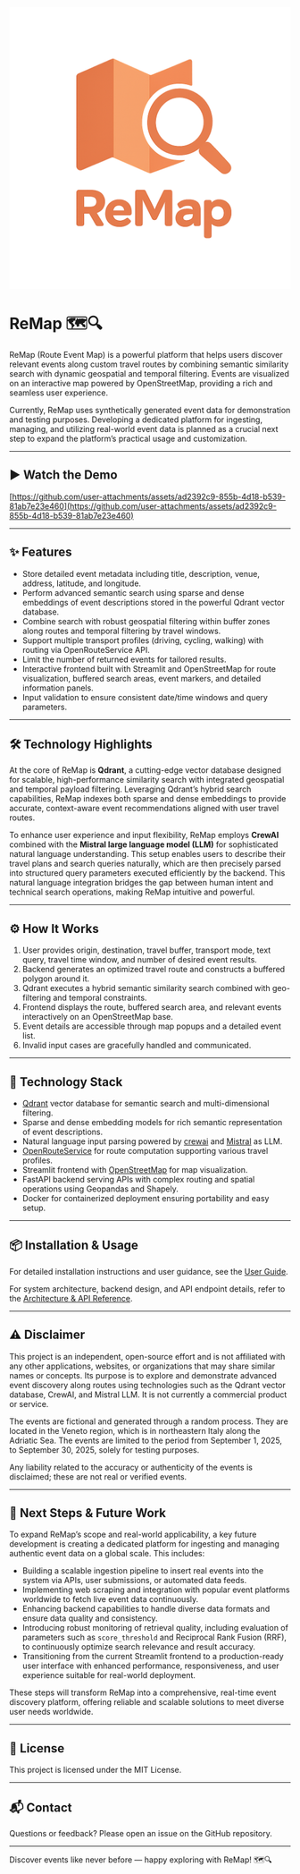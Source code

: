 ![ReMap Logo](./docs/images/logoReMap.png)

# ReMap 🗺️🔍

ReMap (Route Event Map) is a powerful platform that helps users discover relevant events along custom travel routes by combining semantic similarity search with dynamic geospatial and temporal filtering. Events are visualized on an interactive map powered by OpenStreetMap, providing a rich and seamless user experience.

Currently, ReMap uses synthetically generated event data for demonstration and testing purposes. Developing a dedicated platform for ingesting, managing, and utilizing real-world event data is planned as a crucial next step to expand the platform’s practical usage and customization.

---

## ▶️ Watch the Demo

[https://github.com/user-attachments/assets/ad2392c9-855b-4d18-b539-81ab7e23e460](https://github.com/user-attachments/assets/ad2392c9-855b-4d18-b539-81ab7e23e460)

---

## ✨ Features

- Store detailed event metadata including title, description, venue, address, latitude, and longitude.
- Perform advanced semantic search using sparse and dense embeddings of event descriptions stored in the powerful Qdrant vector database.
- Combine search with robust geospatial filtering within buffer zones along routes and temporal filtering by travel windows.
- Support multiple transport profiles (driving, cycling, walking) with routing via OpenRouteService API.
- Limit the number of returned events for tailored results.
- Interactive frontend built with Streamlit and OpenStreetMap for route visualization, buffered search areas, event markers, and detailed information panels.
- Input validation to ensure consistent date/time windows and query parameters.

---

## 🛠️ Technology Highlights

At the core of ReMap is **Qdrant**, a cutting-edge vector database designed for scalable, high-performance similarity search with integrated geospatial and temporal payload filtering. Leveraging Qdrant’s hybrid search capabilities, ReMap indexes both sparse and dense embeddings to provide accurate, context-aware event recommendations aligned with user travel routes.

To enhance user experience and input flexibility, ReMap employs **CrewAI** combined with the **Mistral large language model (LLM)** for sophisticated natural language understanding. This setup enables users to describe their travel plans and search queries naturally, which are then precisely parsed into structured query parameters executed efficiently by the backend. This natural language integration bridges the gap between human intent and technical search operations, making ReMap intuitive and powerful.

---

## ⚙️ How It Works

1. User provides origin, destination, travel buffer, transport mode, text query, travel time window, and number of desired event results.
2. Backend generates an optimized travel route and constructs a buffered polygon around it.
3. Qdrant executes a hybrid semantic similarity search combined with geo-filtering and temporal constraints.
4. Frontend displays the route, buffered search area, and relevant events interactively on an OpenStreetMap base.
5. Event details are accessible through map popups and a detailed event list.
6. Invalid input cases are gracefully handled and communicated.

---

## 🧰 Technology Stack

- [Qdrant](https://qdrant.tech/) vector database for semantic search and multi-dimensional filtering.
- Sparse and dense embedding models for rich semantic representation of event descriptions.
- Natural language input parsing powered by [crewai](https://www.crewai.com/) and [Mistral](https://mistral.ai/) as LLM.
- [OpenRouteService](https://openrouteservice.org/) for route computation supporting various travel profiles.
- Streamlit frontend with [OpenStreetMap](https://www.openstreetmap.org/) for map visualization.
- FastAPI backend serving APIs with complex routing and spatial operations using Geopandas and Shapely.
- Docker for containerized deployment ensuring portability and easy setup.

---

## 📦 Installation & Usage

For detailed installation instructions and user guidance, see the [User Guide](./docs/USER_GUIDE.md).

For system architecture, backend design, and API endpoint details, refer to the [Architecture & API Reference](./docs/ARCHITECTURE_API.md).

---

## ⚠️ Disclaimer

This project is an independent, open-source effort and is not affiliated with any other applications, websites, or organizations that may share similar names or concepts. Its purpose is to explore and demonstrate advanced event discovery along routes using technologies such as the Qdrant vector database, CrewAI, and Mistral LLM. It is not currently a commercial product or service.

The events are fictional and generated through a random process. They are located in the Veneto region, which is in northeastern Italy along the Adriatic Sea. The events are limited to the period from September 1, 2025, to September 30, 2025, solely for testing purposes.

Any liability related to the accuracy or authenticity of the events is disclaimed; these are not real or verified events.

---

## 🚀 Next Steps & Future Work

To expand ReMap’s scope and real-world applicability, a key future development is creating a dedicated platform for ingesting and managing authentic event data on a global scale. This includes:

- Building a scalable ingestion pipeline to insert real events into the system via APIs, user submissions, or automated data feeds.  
- Implementing web scraping and integration with popular event platforms worldwide to fetch live event data continuously.  
- Enhancing backend capabilities to handle diverse data formats and ensure data quality and consistency.  
- Introducing robust monitoring of retrieval quality, including evaluation of parameters such as `score_threshold` and Reciprocal Rank Fusion (RRF), to continuously optimize search relevance and result accuracy.  
- Transitioning from the current Streamlit frontend to a production-ready user interface with enhanced performance, responsiveness, and user experience suitable for real-world deployment.

These steps will transform ReMap into a comprehensive, real-time event discovery platform, offering reliable and scalable solutions to meet diverse user needs worldwide.

---

## 📄 License

This project is licensed under the MIT License.

---

## 📬 Contact

Questions or feedback? Please open an issue on the GitHub repository.

---

Discover events like never before — happy exploring with ReMap! 🗺️🔍
